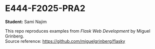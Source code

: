 # E444-F2025-PRA2

**Student:** Sami Najim

This repo reproduces examples from *Flask Web Development* by Miguel Grinberg.  
Source reference: https://github.com/miguelgrinberg/flasky

